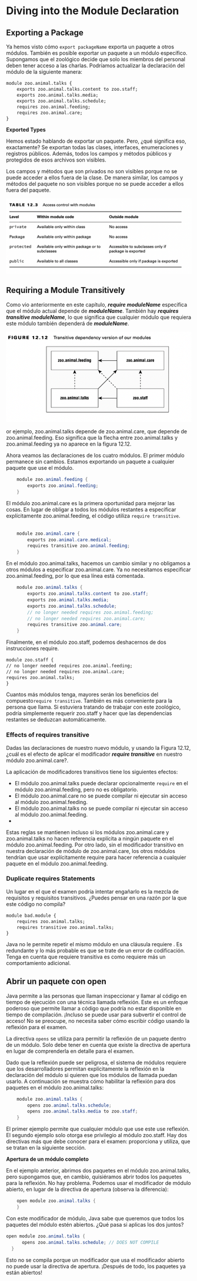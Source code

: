 # Diving into the Module Declaration

## Exporting a Package

Ya hemos visto cómo `export packageName` exporta un paquete a otros módulos. También es posible exportar un paquete a un módulo específico. Supongamos que el zoológico decide que solo los miembros del personal deben tener acceso a las charlas. Podríamos actualizar la declaración del módulo de la siguiente manera:

    module zoo.animal.talks {
        exports zoo.animal.talks.content to zoo.staff;
        exports zoo.animal.talks.media;
        exports zoo.animal.talks.schedule;
        requires zoo.animal.feeding;
        requires zoo.animal.care;
    }

**Exported Types**

Hemos estado hablando de exportar un paquete. Pero, ¿qué significa eso, exactamente? Se exportan todas las clases, interfaces, enumeraciones y registros públicos. Además, todos los campos y métodos públicos y protegidos de esos archivos son visibles.

Los campos y métodos que son privados no son visibles porque no se puede acceder a ellos fuera de la clase. De manera similar, los campos y métodos del paquete no son visibles porque no se puede acceder a ellos fuera del paquete.

![](divingintothemoduledeclaration/Access-control-with-modules.png)

## Requiring a Module Transitively

Como vio anteriormente en este capítulo, ***require moduleName*** especifica que el módulo actual depende de ***moduleName***. También hay ***requires transitive moduleName***, lo que significa que cualquier módulo que requiera este módulo también dependerá de ***moduleName***.

![](divingintothemoduledeclaration/Transitive-dependency-version-of-our-modules.png)

or ejemplo, zoo.animal.talks depende de zoo.animal.care, que depende de zoo.animal.feeding. Eso significa que la flecha entre zoo.animal.talks y zoo.animal.feeding ya no aparece en la figura 12.12.

Ahora veamos las declaraciones de los cuatro módulos. El primer módulo permanece sin cambios. Estamos exportando un paquete a cualquier paquete que use el módulo.

```java
    module zoo.animal.feeding { 
        exports zoo.animal.feeding;
    }
```

El módulo zoo.animal.care es la primera oportunidad para mejorar las cosas. En lugar de obligar a todos los módulos restantes a especificar explícitamente zoo.animal.feeding, el código utiliza `require transitive`.
```java

    module zoo.animal.care {
        exports zoo.animal.care.medical;
        requires transitive zoo.animal.feeding;
    }
```

En el módulo zoo.animal.talks, hacemos un cambio similar y no obligamos a otros módulos a especificar zoo.animal.care. Ya no necesitamos especificar zoo.animal.feeding, por lo que esa línea está comentada.

```java
    module zoo.animal.talks {
        exports zoo.animal.talks.content to zoo.staff; 
        exports zoo.animal.talks.media;
        exports zoo.animal.talks.schedule;
        // no longer needed requires zoo.animal.feeding;
        // no longer needed requires zoo.animal.care;
        requires transitive zoo.animal.care;
    }
```

Finalmente, en el módulo zoo.staff, podemos deshacernos de dos instrucciones require.

    module zoo.staff {
    // no longer needed requires zoo.animal.feeding;
    // no longer needed requires zoo.animal.care;
    requires zoo.animal.talks;
    }

Cuantos más módulos tenga, mayores serán los beneficios del compuesto`require transitive`. También es más conveniente para la persona que llama. Si estuviera tratando de trabajar con este zoológico, podría simplemente requerir zoo.staff y hacer que las dependencias restantes se deduzcan automáticamente.

### Effects of requires transitive

Dadas las declaraciones de nuestro nuevo módulo, y usando la Figura 12.12, ¿cuál es el efecto de aplicar el modificador ***require transitive*** en nuestro módulo zoo.animal.care?. 

La aplicación de modificadores transitivos tiene los siguientes efectos:

- El módulo zoo.animal.talks puede declarar opcionalmente `require` en el módulo zoo.animal.feeding, pero no es obligatorio.
- El módulo zoo.animal.care no se puede compilar ni ejecutar sin acceso al módulo zoo.animal.feeding.
- El módulo zoo.animal.talks no se puede compilar ni ejecutar sin acceso al módulo zoo.animal.feeding.
- 
Estas reglas se mantienen incluso si los módulos zoo.animal.care y zoo.animal.talks no hacen referencia explícita a ningún paquete en el módulo zoo.animal.feeding. Por otro lado, sin el modificador transitivo en nuestra declaración de módulo de zoo.animal.care, los otros módulos tendrían que usar explícitamente require para hacer referencia a cualquier paquete en el módulo zoo.animal.feeding.

### Duplicate requires Statements

Un lugar en el que el examen podría intentar engañarlo es la mezcla de requisitos y requisitos transitivos. ¿Puedes pensar en una razón por la que este código no compila?

    module bad.module {
        requires zoo.animal.talks;
        requires transitive zoo.animal.talks;
    }

Java no le permite repetir el mismo módulo en una cláusula requiere . Es redundante y lo más probable es que se trate de un error de codificación. Tenga en cuenta que requiere transitiva es como requiere más un comportamiento adicional.

## Abrir un paquete con open

Java permite a las personas que llaman inspeccionar y llamar al código en tiempo de ejecución con una técnica llamada reflexión. Este es un enfoque poderoso que permite llamar a código que podría no estar disponible en tiempo de compilación. ¡Incluso se puede usar para subvertir el control de acceso! No se preocupe, no necesita saber cómo escribir código usando la reflexión para el examen.

La directiva `opens` se utiliza para permitir la reflexión de un paquete dentro de un módulo. Solo debe tener en cuenta que existe la directiva de apertura en lugar de comprenderla en detalle para el examen.

Dado que la reflexión puede ser peligrosa, el sistema de módulos requiere que los desarrolladores permitan explícitamente la reflexión en la declaración del módulo si quieren que los módulos de llamada puedan usarlo. A continuación se muestra cómo habilitar la reflexión para dos paquetes en el módulo zoo.animal.talks:

```java
    module zoo.animal.talks {
        opens zoo.animal.talks.schedule;
        opens zoo.animal.talks.media to zoo.staff;
    }
```

El primer ejemplo permite que cualquier módulo que use este use reflexión. El segundo ejemplo solo otorga ese privilegio al módulo zoo.staff. Hay dos directivas más que debe conocer para el examen: proporciona y utiliza, que se tratan en la siguiente sección.

**Apertura de un módulo completo**

En el ejemplo anterior, abrimos dos paquetes en el módulo zoo.animal.talks, pero supongamos que, en cambio, quisiéramos abrir todos los paquetes para la reflexión. No hay problema. Podemos usar el modificador de módulo abierto, en lugar de la directiva de apertura (observa la diferencia):

```java
    open module zoo.animal.talks {
    }

```
Con este modificador de módulo, Java sabe que queremos que todos los paquetes del módulo estén abiertos. ¿Qué pasa si aplicas los dos juntos?

  ```java
  open module zoo.animal.talks {
        opens zoo.animal.talks.schedule; // DOES NOT COMPILE
    }
```

Esto no se compila porque un modificador que usa el modificador abierto no puede usar la directiva de apertura. ¡Después de todo, los paquetes ya están abiertos!
